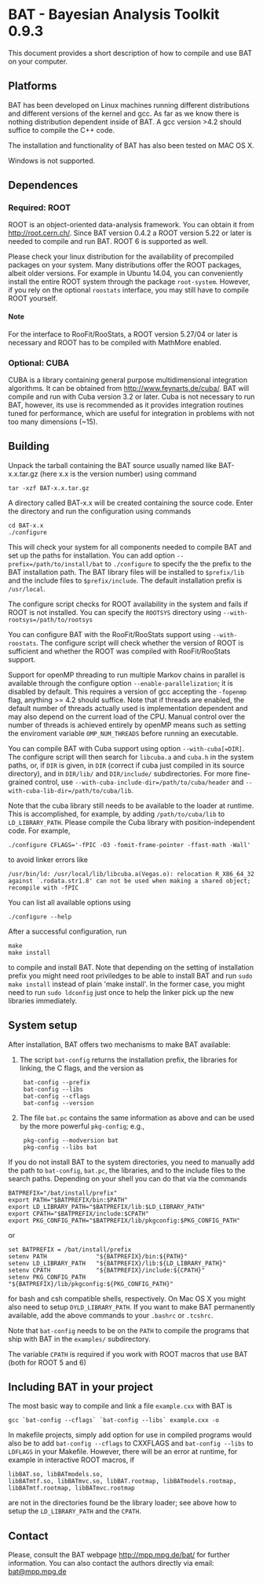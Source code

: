 BAT - Bayesian Analysis Toolkit 0.9.3
=====================================

This document provides a short description of how to compile and use
BAT on your computer.

Platforms
----------

BAT has been developed on Linux machines running different
distributions and different versions of the kernel and gcc. As far as
we know there is nothing distribution dependent inside of BAT. A gcc
version >4.2 should suffice to compile the C++ code.

The installation and functionality of BAT has also been tested on MAC OS X.

Windows is not supported.

Dependences
-------------

### Required: ROOT

ROOT is an object-oriented data-analysis framework. You can obtain it
from http://root.cern.ch/. Since BAT version 0.4.2 a ROOT version 5.22
or later is needed to compile and run BAT. ROOT 6 is supported as
well.

Please check your linux distribution for the availability of
precompiled packages on your system. Many distributions offer the ROOT
packages, albeit older versions. For example in Ubuntu 14.04, you can
conveniently install the entire ROOT system through the package
`root-system`. However, if you rely on the optional `roostats`
interface, you may still have to compile ROOT yourself.

#### Note

For the interface to RooFit/RooStats, a ROOT version
5.27/04 or later is necessary and ROOT has to be compiled with
MathMore enabled.

### Optional: CUBA

CUBA is a library containing general purpose multidimensional
integration algorithms. It can be obtained from
http://www.feynarts.de/cuba/. BAT will compile and run with Cuba
version 3.2 or later. Cuba is not necessary to run BAT, however, its
use is recommended as it provides integration routines tuned for
performance, which are useful for integration in problems with not too
many dimensions (~15).

Building
----------------------

Unpack the tarball containing the BAT source usually named like
BAT-x.x.tar.gz (here x.x is the version number) using command

    tar -xzf BAT-x.x.tar.gz

A directory called BAT-x.x will be created containing the source code.
Enter the directory and run the configuration using commands

    cd BAT-x.x
    ./configure

This will check your system for all components needed to compile BAT
and set up the paths for installation. You can add option
`--prefix=/path/to/install/bat` to `./configure` to specify the the
prefix to the BAT installation path. The BAT library files will be
installed to `$prefix/lib` and the include files to
`$prefix/include`. The default installation prefix is `/usr/local`.

The configure script checks for ROOT availability in the system and
fails if ROOT is not installed. You can specify the `ROOTSYS` directory
using `--with-rootsys=/path/to/rootsys`

You can configure BAT with the RooFit/RooStats support using
`--with-roostats`. The configure script will check whether the version of
ROOT is sufficient and whether the ROOT was compiled with RooFit/RooStats
support.

Support for openMP threading to run multiple Markov chains in parallel
is available through the configure option `--enable-parallelization`;
it is disabled by default. This requires a version of gcc accepting
the `-fopenmp` flag, anything >= 4.2 should suffice.  Note that if
threads are enabled, the default number of threads actually used is
implementation dependent and may also depend on the current load of
the CPU. Manual control over the number of threads is achieved
entirely by openMP means such as setting the enviroment variable
`OMP_NUM_THREADS` before running an executable.

You can compile BAT with Cuba support using option
`--with-cuba[=DIR]`.  The configure script will then search for
`libcuba.a` and `cuba.h` in the system paths, or, if `DIR` is given, in
`DIR` (correct if cuba just compiled in its source directory), and in
`DIR/lib/` and `DIR/include/` subdirectories. For more fine-grained
control, use `--with-cuba-include-dir=/path/to/cuba/header` and
`--with-cuba-lib-dir=/path/to/cuba/lib`.

Note that the cuba library still needs to be available to the loader
at runtime. This is accomplished, for example, by adding
`/path/to/cuba/lib` to `LD_LIBRARY_PATH`. Please compile the Cuba library
with position-independent code. For example,

    ./configure CFLAGS='-fPIC -O3 -fomit-frame-pointer -ffast-math -Wall'

to avoid linker errors like

    /usr/bin/ld: /usr/local/lib/libcuba.a(Vegas.o): relocation R_X86_64_32
    against `.rodata.str1.8' can not be used when making a shared object;
    recompile with -fPIC

You can list all available options using

    ./configure --help

After a successful configuration, run

    make
    make install

to compile and install BAT. Note that depending on the setting of
installation prefix you might need root priviledges to be able to
install BAT and run `sudo make install` instead of plain 'make
install'. In the former case, you might need to run `sudo ldconfig`
just once to help the linker pick up the new libraries immediately.

System setup
------------

After installation, BAT offers two mechanisms to make BAT available:

1. The script `bat-config` returns the installation prefix, the
   libraries for linking, the C flags, and the version as

        bat-config --prefix
        bat-config --libs
        bat-config --cflags
        bat-config --version

2. The file `bat.pc` contains the same information as above and can be
   used by the more powerful `pkg-config`; e.g.,

        pkg-config --modversion bat
        pkg-config --libs bat

If you do not install BAT to the system directories, you need to
manually add the path to `bat-config`, `bat.pc`, the libraries, and to
the include files to the search paths. Depending on your shell you can
do that via the commands

    BATPREFIX="/bat/install/prefix"
    export PATH="$BATPREFIX/bin:$PATH"
    export LD_LIBRARY_PATH="$BATPREFIX/lib:$LD_LIBRARY_PATH"
    export CPATH="$BATPREFIX/include:$CPATH"
    export PKG_CONFIG_PATH="$BATPREFIX/lib/pkgconfig:$PKG_CONFIG_PATH"

or

    set BATPREFIX = /bat/install/prefix
    setenv PATH              "${BATPREFIX}/bin:${PATH}"
    setenv LD_LIBRARY_PATH   "${BATPREFIX}/lib:${LD_LIBRARY_PATH}"
    setenv CPATH             "${BATPREFIX}/include:${CPATH}"
    setenv PKG_CONFIG_PATH   "${BATPREFIX}/lib/pkgconfig:${PKG_CONFIG_PATH}"

for bash and csh compatible shells, respectively. On Mac OS X you
might also need to setup `DYLD_LIBRARY_PATH`. If you want to make BAT
permanently available, add the above commands to your `.bashrc` or
`.tcshrc`.

Note that `bat-config` needs to be on the `PATH` to compile the
programs that ship with BAT in the `examples/` subdirectory.

The variable `CPATH` is required if you work with ROOT macros
that use BAT (both for ROOT 5 and 6)

Including BAT in your project
-----------------------------

The most basic way to compile and link a file `example.cxx` with BAT is

    gcc `bat-config --cflags` `bat-config --libs` example.cxx -o

In makefile projects, simply add option for use in compiled programs
would also be to add `bat-config --cflags` to CXXFLAGS and `bat-config
--libs` to `LDFLAGS` in your Makefile. However, there will be an error
at runtime, for example in interactive ROOT macros, if

    libBAT.so, libBATmodels.so,
    libBATmtf.so, libBATmvc.so, libBAT.rootmap, libBATmodels.rootmap,
    libBATmtf.rootmap, libBATmvc.rootmap

are not in the directories found be the library loader; see above how
to setup the `LD_LIBRARY_PATH` and the `CPATH`.

Contact
-------

Please, consult the BAT webpage http://mpp.mpg.de/bat/ for further
information. You can also contact the authors directly via email:
bat@mpp.mpg.de
